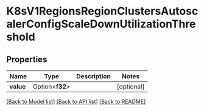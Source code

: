 # K8sV1RegionsRegionClustersAutoscalerConfigScaleDownUtilizationThreshold

## Properties

Name | Type | Description | Notes
------------ | ------------- | ------------- | -------------
**value** | Option<**f32**> |  | [optional]

[[Back to Model list]](../README.md#documentation-for-models) [[Back to API list]](../README.md#documentation-for-api-endpoints) [[Back to README]](../README.md)


